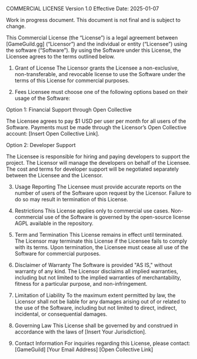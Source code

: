 COMMERCIAL LICENSE
Version 1.0
Effective Date: 2025-01-07

Work in progress document. This document is not final and is subject to change.

This Commercial License (the “License”) is a legal agreement between [GameGuild.gg] (“Licensor”) and the individual or
entity (“Licensee”) using the software (“Software”). By using the Software under this License, the Licensee agrees to
the terms outlined below.

1. Grant of License
   The Licensor grants the Licensee a non-exclusive, non-transferable, and revocable license to use the Software under
   the terms of this License for commercial purposes.

2. Fees
   Licensee must choose one of the following options based on their usage of the Software:

Option 1: Financial Support through Open Collective

The Licensee agrees to pay $1 USD per user per month for all users of the Software.
Payments must be made through the Licensor’s Open Collective account: [Insert Open Collective Link].

Option 2: Developer Support

The Licensee is responsible for hiring and paying developers to support the project.
The Licensor will manage the developers on behalf of the Licensee.
The cost and terms for developer support will be negotiated separately between the Licensee and the Licensor.

3. Usage Reporting
   The Licensee must provide accurate reports on the number of users of the Software upon request by the Licensor.
   Failure to do so may result in termination of this License.

4. Restrictions
   This License applies only to commercial use cases.
   Non-commercial use of the Software is governed by the open-source license AGPL available in the repository.

5. Term and Termination
   This License remains in effect until terminated.
   The Licensor may terminate this License if the Licensee fails to comply with its terms.
   Upon termination, the Licensee must cease all use of the Software for commercial purposes.

6. Disclaimer of Warranty
   The Software is provided "AS IS," without warranty of any kind. The Licensor disclaims all implied warranties,
   including but not limited to the implied warranties of merchantability, fitness for a particular purpose, and
   non-infringement.

7. Limitation of Liability
   To the maximum extent permitted by law, the Licensor shall not be liable for any damages arising out of or related to
   the use of the Software, including but not limited to direct, indirect, incidental, or consequential damages.

8. Governing Law
   This License shall be governed by and construed in accordance with the laws of [Insert Your Jurisdiction].

9. Contact Information
   For inquiries regarding this License, please contact:
   [GameGuild]
   [Your Email Address]
   [Open Collective Link]
